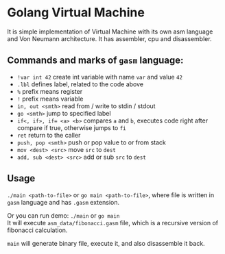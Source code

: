 # Golang Virtual Machine

It is simple implementation of Virtual Machine with its own asm language and Von Neumann architecture. It has assembler, cpu and disassembler.


## Commands and marks of `gasm` language:
- `!var int 42` create int variable with name `var` and value `42`
- `.lbl` defines label, related to the code above
- `%` prefix means register
- `!` prefix means variable
- `in, out <smth>` read from / write to stdin / stdout
- `go <smth>` jump to specified label
- `if<, if>, if= <a> <b>` compares `a` and `b`, executes code right after compare if true, otherwise jumps to `fi`
- `ret` return to the caller
- `push, pop <smth>` push or pop value to or from stack
- `mov <dest> <src>` move `src` to `dest`
- `add, sub <dest> <src>` add or sub `src` to `dest`

## Usage

`./main <path-to-file>` or `go main <path-to-file>`, where file is written in `gasm` language and has `.gasm` extension.

Or you can run demo:
`./main` or `go main`  
It will execute `asm_data/fibonacci.gasm` file, which is a recursive version of fibonacci calculation.

`main` will generate binary file, execute it, and also disassemble it back.